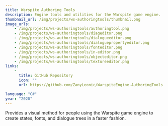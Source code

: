 ```yaml
---
title: Warspite Authoring Tools
description: Engine tools and utilities for the Warspite game engine.
thumbnail_url: /img/projects/ws-authoringtools/thumbnail.png
image_urls: 
    - /img/projects/ws-authoringtools/authoringtool.png
    - /img/projects/ws-authoringtools/diageditor.png
    - /img/projects/ws-authoringtools/dialogueeditor.png
    - /img/projects/ws-authoringtools/dialoguepropertyeditor.png
    - /img/projects/ws-authoringtools/fonteditor.png
    - /img/projects/ws-authoringtools/in-editor.png
    - /img/projects/ws-authoringtools/objecteditor.png
    - /img/projects/ws-authoringtools/textureeditor.png
links: 
    - 
      title: GitHub Repository
      icon: ""
      url: https://github.com/ZanyLeonic/WarspiteEngine.AuthoringTools

language: "C#"
year: "2020"
---
```

Provides a visual method for people using the Warspite game engine to create states, fonts, and dialogue trees in a faster fashion.